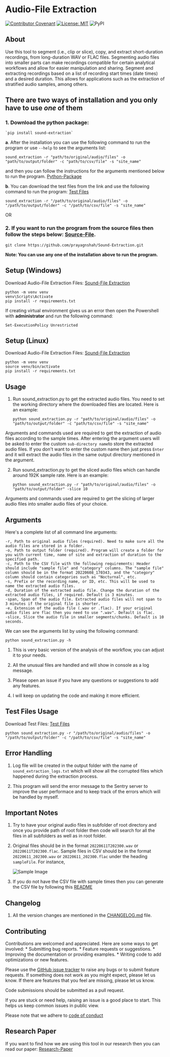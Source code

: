# Audio-File Extraction

[![Contributor Covenant](https://img.shields.io/badge/Contributor%20Covenant-2.1-4baaaa.svg)](code_of_conduct.md) [![License: MIT](https://img.shields.io/badge/License-MIT-yellow.svg)](https://opensource.org/licenses/MIT) ![PyPI](https://img.shields.io/pypi/v/sound-extraction)

## About

Use this tool to segment (i.e., clip or slice), copy, and extract short-duration recordings, from long-duration WAV or FLAC files. Segmenting audio files into smaller parts can make recordings compatible for certain analytical workflows and allow for easier manipulation and sharing. Segment and extracting recordings based on a list of recording start times (date times) and a desired duration. This allows for applications such as the extraction of stratified audio samples, among others.

## There are two ways of installation and you only have to use *one* of them

### 1. Download the python package:
    
    `pip install sound-extraction`

**a**. After the installation you can use the following command to run the program or use `--help` to see the arguments list:

    sound_extraction -r "path/to/original/audio/files" -o "path/to/output/folder" -c "path/to/csv/file" -s "site_name"

and then you can follow the instructions for the arguments mentioned below to run the program. [Python-Package](#arguments)

**b**. You can download the test files from the link and use the following command to run the program: [Test Files](https://drive.google.com/drive/folders/1I1fgRskCXHCaKkUdxV-TbQW6Vc-hyMMZ?usp=sharing)

    sound_extraction -r "/path/to/original/audio/files" -o "/path/to/output/folder" -c "/path/to/csv/file" -s "site_name"

 OR

### 2. If you want to run the program from the source files then follow the steps below: [Source-File](#setup-windows).
    
    git clone https://github.com/prayagnshah/Sound-Extraction.git

<b>Note: You can use any one of the installation above to run the program.</b>

## Setup (Windows)

Download Audio-File Extraction Files: [Sound-File Extraction](https://github.com/prayagnshah/Sound-Extraction/archive/refs/tags/v2.0.1.zip)

    python -m venv venv
    venv\Scripts\Activate
    pip install -r requirements.txt

If creating virtual environment gives us an error then open the Powershell with <b>administrator</b> and run the following command:

    Set-ExecutionPolicy Unrestricted

## Setup (Linux)

Download Audio-File Extraction Files: [Sound-File Extraction](https://github.com/prayagnshah/Sound-Extraction/archive/refs/tags/v2.0.1.zip)

    python -m venv venv
    source venv/bin/activate
    pip install -r requirements.txt

## Usage

1.  Run sound_extraction.py to get the extracted audio files. You need to set the working directory where the downloaded files are located. Here is an example:

    `python sound_extraction.py -r "path/to/original/audio/files" -o "path/to/output/folder" -c "path/to/csv/file" -s "site_name"`

Arguments and commands used are required to get the extraction of audio files according to the sample times. After entering the argument users will be asked to enter the custom `sub-directory name`to store the extracted audio files. If you don't want to enter the custom name then just press `Enter` and it will extract the audio files in the same output directory mentioned in the argument.

2.  Run sound_extraction.py to get the sliced audio files which can handle around 192K sample rate. Here is an example:

    `python sound_extraction.py -r "path/to/original/audio/files" -o "path/to/output/folder" -slice 10`

Arguments and commands used are required to get the slicing of larger audio files into smaller audio files of your choice.

## Arguments

Here's a complete list of all command line arguments:

    -r, Path to original audio files (required). Need to make sure all the audio files are stored in a folder.
    -o, Path to output folder (required). Program will create a folder for you with current time, name of site and extraction of duration to the specified path.
    -c, Path to the CSV file with the following requirements: Header should include "sample file" and "category" columns. The "sample file" column should be in the format 20220608_170343, and the "category" column should contain categories such as "Nocturnal", etc.
    -s, Prefix or the recording name, or ID, etc. This will be used to name the extracted audio files.
    -d, Duration of the extracted audio file. Change the duration of the extracted audio files, if required. Default is 3 minutes.
    -span, Span of the audio file. Extracted audio files will not span to 3 minutes if the original file is shorter.
    -e, Extension of the audio file (.wav or .flac). If your original audio files are flac then you need to use ".wav". Default is flac.
    -slice, Slice the audio file in smaller segments/chunks. Default is 10 seconds.

We can see the arguments list by using the following command:

    python sound_extraction.py -h

1. This is very basic version of the analysis of the workflow, you can adjust it to your needs.

2. All the unusual files are handled and will show in console as a log message.

3. Please open an issue if you have any questions or suggestions to add any features.

4. I will keep on updating the code and making it more efficient.

## Test Files Usage

Download Test Files: [Test Files](https://drive.google.com/drive/folders/1I1fgRskCXHCaKkUdxV-TbQW6Vc-hyMMZ?usp=sharing)

    python sound_extraction.py -r "/path/to/original/audio/files" -o "/path/to/output/folder" -c "/path/to/csv/file" -s "site_name"

## Error Handling

1. Log file will be created in the output folder with the name of `sound_extraction_logs.txt` which will show all the corrupted files which happened during the extraction process.

2. This program will send the error message to the Sentry server to improve the user performace and to keep track of the errors which will be handled by myself.

## Important Notes

1. Try to have your original audio files in subfolder of root directory and once you provide path of root folder then code will search for all the files in all subfolders as well as in root folder.

2. Original files should be in the format `20220611T202300.wav` or `20220611T202300.flac`. Sample files in CSV should be in the format `20220611_202300.wav` or `20220611_202300.flac` under the heading `sampleFile`. For instance,

   ![Sample Image](data/image.png)

3. If you do not have the CSV file with sample times then you can generate the CSV file by following this [README](https://github.com/prayagnshah/Sound-Extraction/blob/main/src/README.md)

## Changelog

1. All the version changes are mentioned in the [CHANGELOG.md](https://github.com/prayagnshah/Sound-Extraction/blob/main/CHANGELOG.md) file.

## Contributing

Contributions are welcomed and appreciated. Here are some ways to get involved:
    * Submitting bug reports.
    * Feature requests or suggestions.
    * Improving the documentation or providing examples.
    * Writing code to add optimizations or new features.

Please use the [GitHub issue tracker](https://github.com/prayagnshah/Sound-Extraction/issues) to raise any bugs or to submit feature requests. If something does not work as you might expect, please let us know. If there are features that you feel are missing, please let us know.

Code submissions should be submitted as a pull request.

If you are stuck or need help, raising an issue is a good place to start. This helps us keep common issues in public view.

Please note that we adhere to [code of conduct](https://github.com/prayagnshah/Sound-Extraction/blob/main/CODE_OF_CONDUCT.md)

## Research Paper

If you want to find how we are using this tool in our research then you can read our paper: [Research-Paper](paper/Sound-Extraction.pdf)